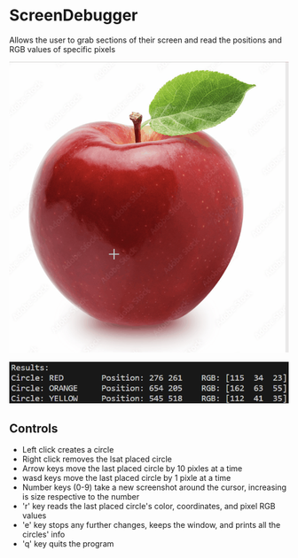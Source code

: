 # ScreenDebugger
Allows the user to grab sections of their screen and read the positions and RGB values of specific pixels

![](https://github.com/SimpleNic/ScreenDebugger/blob/main/ClickAnimation.gif)

![](https://github.com/SimpleNic/ScreenDebugger/blob/main/PixelRead.png)

## Controls
- Left click creates a circle
- Right click removes the lsat placed circle
- Arrow keys move the last placed circle by 10 pixles at a time
- wasd keys move the last placed circle by 1 pixle at a time
- Number keys (0-9) take a new screenshot around the cursor, increasing is size respective to the number
- 'r' key reads the last placed circle's color, coordinates, and pixel RGB values
- 'e' key stops any further changes, keeps the window, and prints all the circles' info
- 'q' key quits the program
